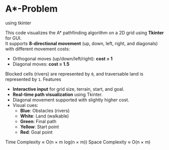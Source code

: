 # A*-Problem
using tkinter

This code visualizes the A* pathfinding algorithm on a 2D grid using **Tkinter** for GUI.  
It supports **8-directional movement** (up, down, left, right, and diagonals) with different movement costs:
- Orthogonal moves (up/down/left/right): **cost = 1**
- Diagonal moves: **cost = 1.5**

Blocked cells (rivers) are represented by `0`, and traversable land is represented by `1`.
Features
- **Interactive input** for grid size, terrain, start, and goal.
- **Real-time path visualization** using Tkinter.
- Diagonal movement supported with slightly higher cost.
- Visual cues:
  - **Blue**: Obstacles (rivers)
  - **White**: Land (walkable)
  - **Green**: Final path
  - **Yellow**: Start point
  - **Red**: Goal point

Time Complexity ≈ O(n × m log(n × m))
Space Complexity ≈ O(n × m)

